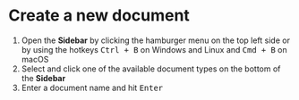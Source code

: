 # Create a new document
1.  Open the **Sidebar** by clicking the hamburger menu on the top left side or by using the hotkeys <kbd>Ctrl + B</kbd> on Windows and Linux and <kbd>Cmd + B</kbd> on macOS
2.  Select and click one of the available document types on the bottom of the **Sidebar**
3.  Enter a document name and hit <kbd>Enter</kbd>